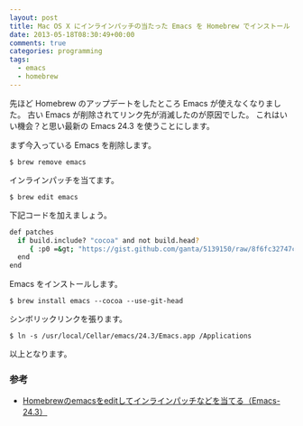 ```yaml
---
layout: post
title: Mac OS X にインラインパッチの当たった Emacs を Homebrew でインストール
date: 2013-05-18T08:30:49+00:00
comments: true
categories: programming
tags:
  - emacs
  - homebrew
---
```


先ほど Homebrew のアップデートをしたところ Emacs が使えなくなりました。
古い Emacs が削除されてリンク先が消滅したのが原因でした。
これはいい機会？と思い最新の Emacs 24.3 を使うことにします。

まず今入っている Emacs を削除します。

    $ brew remove emacs

インラインパッチを当てます。

    $ brew edit emacs

下記コードを加えましょう。

```sh
def patches
  if build.include? "cocoa" and not build.head?
     { :p0 =&gt; "https://gist.github.com/ganta/5139150/raw/8f6fc32747c40a51de597ce73085f56764a7d3ed/japanese-patch-for-emacs-24.3.patch" }
  end
end
```

Emacs をインストールします。

    $ brew install emacs --cocoa --use-git-head

シンボリックリンクを張ります。

    $ ln -s /usr/local/Cellar/emacs/24.3/Emacs.app /Applications

以上となります。

### 参考

- [Homebrewのemacsをeditしてインラインパッチなどを当てる（Emacs-24.3）](http://qiita.com/items/0824b0a4fd1eaae67019")
